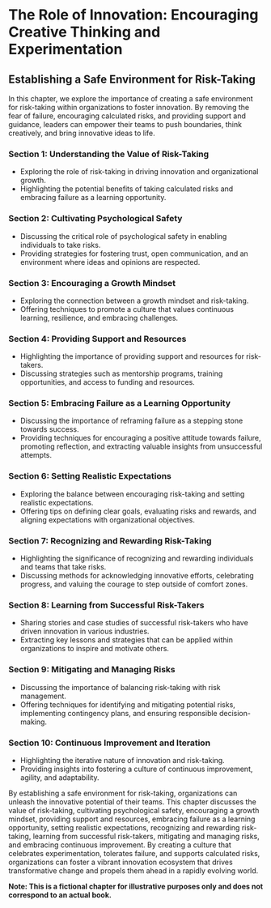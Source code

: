 The Role of Innovation: Encouraging Creative Thinking and Experimentation
=========================================================================

Establishing a Safe Environment for Risk-Taking
----------------------------------------------------------

In this chapter, we explore the importance of creating a safe environment for risk-taking within organizations to foster innovation. By removing the fear of failure, encouraging calculated risks, and providing support and guidance, leaders can empower their teams to push boundaries, think creatively, and bring innovative ideas to life.

### Section 1: Understanding the Value of Risk-Taking

* Exploring the role of risk-taking in driving innovation and organizational growth.
* Highlighting the potential benefits of taking calculated risks and embracing failure as a learning opportunity.

### Section 2: Cultivating Psychological Safety

* Discussing the critical role of psychological safety in enabling individuals to take risks.
* Providing strategies for fostering trust, open communication, and an environment where ideas and opinions are respected.

### Section 3: Encouraging a Growth Mindset

* Exploring the connection between a growth mindset and risk-taking.
* Offering techniques to promote a culture that values continuous learning, resilience, and embracing challenges.

### Section 4: Providing Support and Resources

* Highlighting the importance of providing support and resources for risk-takers.
* Discussing strategies such as mentorship programs, training opportunities, and access to funding and resources.

### Section 5: Embracing Failure as a Learning Opportunity

* Discussing the importance of reframing failure as a stepping stone towards success.
* Providing techniques for encouraging a positive attitude towards failure, promoting reflection, and extracting valuable insights from unsuccessful attempts.

### Section 6: Setting Realistic Expectations

* Exploring the balance between encouraging risk-taking and setting realistic expectations.
* Offering tips on defining clear goals, evaluating risks and rewards, and aligning expectations with organizational objectives.

### Section 7: Recognizing and Rewarding Risk-Taking

* Highlighting the significance of recognizing and rewarding individuals and teams that take risks.
* Discussing methods for acknowledging innovative efforts, celebrating progress, and valuing the courage to step outside of comfort zones.

### Section 8: Learning from Successful Risk-Takers

* Sharing stories and case studies of successful risk-takers who have driven innovation in various industries.
* Extracting key lessons and strategies that can be applied within organizations to inspire and motivate others.

### Section 9: Mitigating and Managing Risks

* Discussing the importance of balancing risk-taking with risk management.
* Offering techniques for identifying and mitigating potential risks, implementing contingency plans, and ensuring responsible decision-making.

### Section 10: Continuous Improvement and Iteration

* Highlighting the iterative nature of innovation and risk-taking.
* Providing insights into fostering a culture of continuous improvement, agility, and adaptability.

By establishing a safe environment for risk-taking, organizations can unleash the innovative potential of their teams. This chapter discusses the value of risk-taking, cultivating psychological safety, encouraging a growth mindset, providing support and resources, embracing failure as a learning opportunity, setting realistic expectations, recognizing and rewarding risk-taking, learning from successful risk-takers, mitigating and managing risks, and embracing continuous improvement. By creating a culture that celebrates experimentation, tolerates failure, and supports calculated risks, organizations can foster a vibrant innovation ecosystem that drives transformative change and propels them ahead in a rapidly evolving world.

**Note: This is a fictional chapter for illustrative purposes only and does not correspond to an actual book.**
